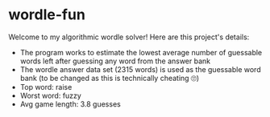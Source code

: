 # wordle-fun
Welcome to my algorithmic wordle solver! Here are this project's details:
- The program works to estimate the lowest average number of guessable words left after guessing any word from the answer bank
- The wordle answer data set (2315 words) is used as the guessable word bank (to be changed as this is technically cheating 🙄)
- Top word: raise
- Worst word: fuzzy
- Avg game length: 3.8 guesses

